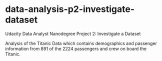 # data-analysis-p2-investigate-dataset
Udacity Data Analyst Nanodegree Project 2: Investigate a Dataset

Analysis of the Titanic Data which contains demographics and passenger information from 891 of the 2224 passengers and crew on board the Titanic.

